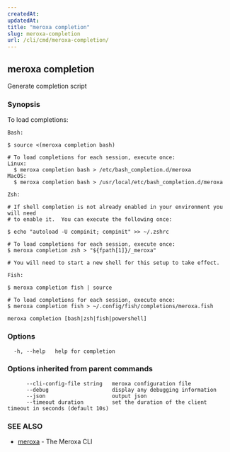 ```yaml
---
createdAt: 
updatedAt: 
title: "meroxa completion"
slug: meroxa-completion
url: /cli/cmd/meroxa-completion/
---
```

## meroxa completion

Generate completion script

### Synopsis

To load completions:

	Bash:
	
	$ source <(meroxa completion bash)
	
	# To load completions for each session, execute once:
	Linux:
	  $ meroxa completion bash > /etc/bash_completion.d/meroxa
	MacOS:
	  $ meroxa completion bash > /usr/local/etc/bash_completion.d/meroxa
	
	Zsh:
	
	# If shell completion is not already enabled in your environment you will need
	# to enable it.  You can execute the following once:
	
	$ echo "autoload -U compinit; compinit" >> ~/.zshrc
	
	# To load completions for each session, execute once:
	$ meroxa completion zsh > "${fpath[1]}/_meroxa"
	
	# You will need to start a new shell for this setup to take effect.
	
	Fish:
	
	$ meroxa completion fish | source
	
	# To load completions for each session, execute once:
	$ meroxa completion fish > ~/.config/fish/completions/meroxa.fish
	

```
meroxa completion [bash|zsh|fish|powershell]
```

### Options

```
  -h, --help   help for completion
```

### Options inherited from parent commands

```
      --cli-config-file string   meroxa configuration file
      --debug                    display any debugging information
      --json                     output json
      --timeout duration         set the duration of the client timeout in seconds (default 10s)
```

### SEE ALSO

* [meroxa](/cli/cmd/meroxa/)	 - The Meroxa CLI

